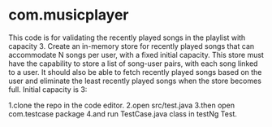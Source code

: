 # com.musicplayer
This code is for validating the recently played songs in the playlist with capacity 3.
Create an in-memory store for recently played songs that can accommodate N songs per user, with a fixed initial capacity. This store must have the capability to store a list of song-user pairs, with each song linked to a user. It should also be able to fetch recently played songs based on the user and eliminate the least recently played songs when the store becomes full.
Initial capacity is 3: 


1.clone the repo in the code editor.
2.open src/test.java 
3.then open com.testcase package 
4.and run TestCase.java class in testNg Test.
